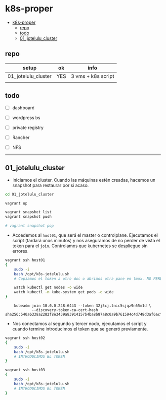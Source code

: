 # k8s-proper

- [k8s-proper](#k8s-proper)
  - [repo](#repo)
  - [todo](#todo)
  - [01\_jotelulu\_cluster](#01_jotelulu_cluster)


## repo

| setup                 | ok    | info
| ---                   | ---   | ---
| 01_jotelulu_cluster   | YES   | 3 vms + k8s script
|                       | 


## todo

<!-- - [ ] **02_rancher_cluster**: troubleshoot: try kubelet's `--node-ip` -->

- [ ] dashboard
- [ ] wordpress bs
- [ ] private registry
- [ ] Rancher
- [ ] NFS


---

## 01_jotelulu_cluster

- Iniciamos el cluster. Cuando las máquinas estén creadas, hacemos un snapshot para restaurar por si acaso.

```bash
cd 01_jotelulu_cluster

vagrant up

vagrant snapshot list
vagrant snapshot push

# vagrant snapshot pop
```

- Accedemos al `host01`,  que será el master o controlplane. Ejecutamos el script (tardará unos minutos) y nos aseguramos de no perder de vista el token para el `join`. Controlamos que kubernetes se despliegue sin errores.

```bash
vagrant ssh host01
{
    sudo -i
    bash /opt/k8s-jotelulu.sh
    # Copiamos el token a otro doc o abrimos otra pane en tmux. NO PERDER EL TOKEN.

    watch kubectl get nodes -o wide
    watch kubectl -n kube-system get pods -o wide
}
```
```log
    kubeadm join 10.0.0.248:6443 --token 32j5cj.tnic5sjqz9n65m1d \
            --discovery-token-ca-cert-hash sha256:540a6338a2282f8e3439a83914157b4ba8b87a8c0a9b761594c4d748d3af6acf
```


- Nos conectamos al segundo y tercer nodo, ejecutamos el script y cuando termine introducimos el token que se generó previamente.

```bash
vagrant ssh host02
{
    sudo -i
    bash /opt/k8s-jotelulu.sh
    # INTRODUCIMOS EL TOKEN
}

vagrant ssh host03
{
    sudo -i
    bash /opt/k8s-jotelulu.sh
    # INTRODUCIMOS EL TOKEN
}
```

<!-- 
```log
root@host01 ~$ kcgn
NAME     STATUS   ROLES           AGE     VERSION   INTERNAL-IP   EXTERNAL-IP   OS-IMAGE                         KERNEL-VERSION   CONTAINER-RUNTIME
host01   Ready    control-plane   50m     v1.29.7   10.0.0.248    <none>        Debian GNU/Linux 12 (bookworm)   6.1.0-17-amd64   containerd://1.6.20
host02   Ready    <none>          4m31s   v1.29.7   10.0.0.247    <none>        Debian GNU/Linux 12 (bookworm)   6.1.0-17-amd64   containerd://1.6.20
host03   Ready    <none>          4m29s   v1.29.7   10.0.0.4      <none>        Debian GNU/Linux 12 (bookworm)   6.1.0-17-amd64   containerd://1.6.20

root@host01 ~$ kcga -n kube-system
NAME                                 READY   STATUS    RESTARTS   AGE     IP             NODE     NOMINATED NODE   READINESS GATES
pod/coredns-76f75df574-pc7tj         1/1     Running   0          50m     10.0.239.196   host01   <none>           <none>
pod/coredns-76f75df574-zmgkg         1/1     Running   0          50m     10.0.239.193   host01   <none>           <none>
pod/etcd-host01                      1/1     Running   0          50m     10.0.0.248     host01   <none>           <none>
pod/kube-apiserver-host01            1/1     Running   0          50m     10.0.0.248     host01   <none>           <none>
pod/kube-controller-manager-host01   1/1     Running   0          50m     10.0.0.248     host01   <none>           <none>
pod/kube-proxy-4n6k6                 1/1     Running   0          4m34s   10.0.0.4       host03   <none>           <none>
pod/kube-proxy-mj4tp                 1/1     Running   0          50m     10.0.0.248     host01   <none>           <none>
pod/kube-proxy-x6x5m                 1/1     Running   0          4m36s   10.0.0.247     host02   <none>           <none>
pod/kube-scheduler-host01            1/1     Running   0          50m     10.0.0.248     host01   <none>           <none>

NAME               TYPE        CLUSTER-IP   EXTERNAL-IP   PORT(S)                  AGE   SELECTOR
service/kube-dns   ClusterIP   10.0.0.10    <none>        53/UDP,53/TCP,9153/TCP   50m   k8s-app=kube-dns

NAME                        DESIRED   CURRENT   READY   UP-TO-DATE   AVAILABLE   NODE SELECTOR            AGE   CONTAINERS   IMAGES                               SELECTOR
daemonset.apps/kube-proxy   3         3         3       3            3           kubernetes.io/os=linux   50m   kube-proxy   registry.k8s.io/kube-proxy:v1.29.7   k8s-app=kube-proxy

NAME                      READY   UP-TO-DATE   AVAILABLE   AGE   CONTAINERS   IMAGES                                    SELECTOR
deployment.apps/coredns   2/2     2            2           50m   coredns      registry.k8s.io/coredns/coredns:v1.11.1   k8s-app=kube-dns

NAME                                 DESIRED   CURRENT   READY   AGE   CONTAINERS   IMAGES                                    SELECTOR
replicaset.apps/coredns-76f75df574   2         2         2       50m   coredns      registry.k8s.io/coredns/coredns:v1.11.1   k8s-app=kube-dns,pod-template-hash=76f75df574
```
-->




